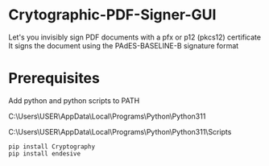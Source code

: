 # Crytographic-PDF-Signer-GUI

Let's you invisibly sign PDF documents with a pfx or p12 (pkcs12) certificate
It signs the document using the PAdES-BASELINE-B signature format

# Prerequisites

Add python and python scripts to PATH

C:\Users\USER\AppData\Local\Programs\Python\Python311

C:\Users\USER\AppData\Local\Programs\Python\Python311\Scripts

```
pip install Cryptography
pip install endesive
```
